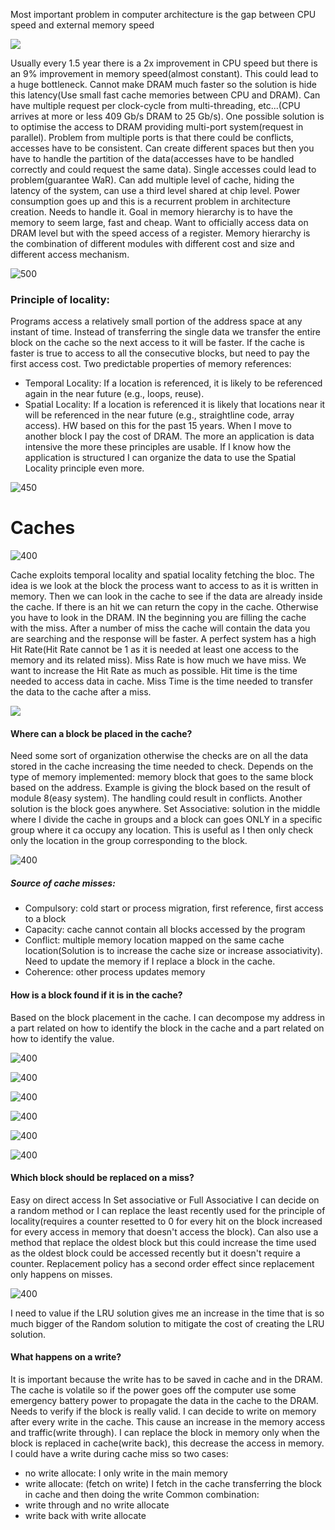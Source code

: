 Most important problem in computer architecture is the gap between CPU speed and external memory speed

![](https://i.imgur.com/8be5kf5.png)

Usually every 1.5 year there is a 2x improvement in CPU speed but there is an 9% improvement in memory speed(almost constant). This could lead to a huge bottleneck. Cannot make DRAM much faster so the solution is hide this latency(Use small fast cache memories between CPU and DRAM).
Can have multiple request per clock-cycle from multi-threading, etc...(CPU arrives at more or less 409 Gb/s DRAM to 25 Gb/s). One possible solution is to optimise the access to DRAM providing multi-port system(request in parallel). Problem from multiple ports is that there could be conflicts, accesses have to be consistent. Can create different spaces but then you have to handle the partition of the data(accesses have to be handled correctly and could request the same data). Single accesses could lead to problem(guarantee WaR). Can add multiple level of cache, hiding the latency of the system, can use a third level shared at chip level. Power consumption goes up and this is a recurrent problem in architecture creation. Needs to handle it. Goal in memory hierarchy is to have the memory to seem large, fast and cheap. Want to officially access data on DRAM level but with the speed access of a register. Memory hierarchy is the combination of different modules with different cost and size and different access mechanism. 

![500](https://i.imgur.com/Zekcg7C.png)

### Principle of locality:
Programs access a relatively small portion of the address space at any instant of time. Instead of transferring the single data we transfer the entire block on the cache so the next access to it will be faster. If the cache is faster is true to access to all the consecutive blocks, but need to pay the first access cost.
 Two predictable properties of memory references:
- Temporal Locality: If a location is referenced, it is likely to be referenced again in the near future (e.g., loops, reuse).
- Spatial Locality: If a location is referenced it is likely that locations near it will be referenced in the near future (e.g., straightline code, array access). HW based on this for the past 15 years.
When I move to another block I pay the cost of DRAM. The more an application is data intensive the more these principles are usable. If I know how the application is structured I can organize the data to use the Spatial Locality principle even more.

![450](https://i.imgur.com/3iZU5KL.png)

# Caches

![400](https://i.imgur.com/O3VM3tM.png)

Cache exploits temporal locality and spatial locality fetching the bloc. The idea is we look at the block the process want to access to as it is written in memory. Then we can look in the cache to see if the data are already inside the cache. If there is an hit we can return the copy in the cache.  Otherwise you have to look in the DRAM. IN the beginning you are filling the cache with the miss. After a number of miss the cache will contain the data you are searching and the response will be faster. A perfect system has a high Hit Rate(Hit Rate cannot be 1 as it is needed at least one access to the memory and its related miss). Miss Rate is how much we have miss. We want to increase the Hit Rate as much as possible. Hit time is the time needed to access data in cache. Miss Time is the time needed to transfer the data to the cache after a miss.

![](https://i.imgur.com/JHC9BgU.png)

#### Where can a block be placed in the cache?
Need some sort of organization otherwise the checks are on all the data stored in the cache increasing the time needed to check. Depends on the type of memory implemented: memory block that goes to the same block based on the address. Example is giving the block based on the result of module 8(easy system). The handling could result in conflicts. Another solution is the block goes anywhere.
Set Associative: solution in the middle where I divide the cache in groups and a block can goes ONLY in a specific group where it ca occupy any location. This is useful as I then only check only the location in the group corresponding to the block.

![400](https://i.imgur.com/7sDYnVr.png)

##### Source of cache misses:
- Compulsory: cold start or process migration, first reference, first access to a block
- Capacity: cache cannot contain all blocks accessed by the program
- Conflict: multiple memory location mapped on the same cache location(Solution is to increase the cache size or increase associativity). Need to update the memory if I replace a block in the cache.
- Coherence: other process updates memory
#### How is a block found if it is in the cache?
Based on the block placement in the cache. 
I can decompose my address in a part related on how to identify the block in the cache and a part related on how to identify the value.

![400](https://i.imgur.com/L3F2fvz.png)

![400](https://i.imgur.com/VgDEYrL.png)

![400](https://i.imgur.com/cIutt0k.png)

![400](https://i.imgur.com/0CVqaSR.png)

![400](https://i.imgur.com/8rnRpir.png)

![400](https://i.imgur.com/Td0WTrm.png)

#### Which block should be replaced on a miss?
Easy on direct access
In Set associative or Full Associative I can decide on a random method or I can replace the least recently used for the principle of locality(requires a counter resetted to 0 for every hit on the block increased for every access in memory that doesn't access the block). Can also use a method that replace the oldest block but this could increase the time used as the oldest block could be accessed recently but it doesn't require a counter. 
Replacement policy has a second order effect since replacement only happens on misses. 

![400](https://i.imgur.com/ivIzsYA.png)

I need to value if the LRU solution gives me an increase in the time that is so much bigger of the Random solution to mitigate the cost of creating the LRU solution.
#### What happens on a write?
It is important because the write has to be saved in cache and in the DRAM. The cache is volatile so if the power goes off the computer use some emergency battery power to propagate the data in the cache to the DRAM. Needs to verify if the block is really valid.
I can decide to write on memory after every write in the cache. This cause an increase in the memory access and traffic(write through). I can replace the block in memory only when the block is replaced in cache(write back), this decrease the access in memory. 
I could have a write during cache miss so two cases:
- no write allocate: I only write in the main memory
- write allocate: (fetch on write) I fetch in the cache transferring the block in cache and then doing the write
Common combination:
- write through and no write allocate
- write back with write allocate